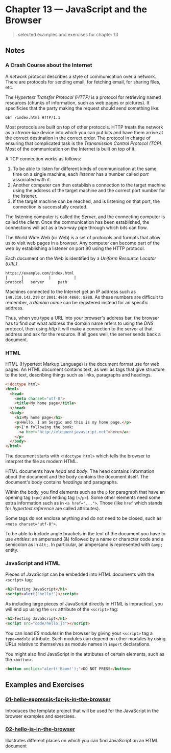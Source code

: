# Chapter 13 &mdash; JavaScript and the Browser
> selected examples and exercises for chapter 13

## Notes

### A Crash Course about the Internet
A *network* protocol describes a style of communication over a network. There are protocols for sending email, for fetching email, for sharing files, etc.

The *Hypertext Transfer Protocol (HTTP)* is a protocol for retrieving named resources (chunks of information, such as web pages or pictures). It specificies that the party making the request should send something like:

```
GET /index.html HTTP/1.1
```

Most protocols are built on top of other protocols. HTTP treats the network as a *stream-like* device into which you can put bits and have them arrive at the correct destination in the correct order. The protocol in charge of ensuring that complicated task is the *Transmission Control Protocol (TCP)*. Most of the communication on the Internet is built on top of it.

A TCP connection works as follows:
1. To be able to listen for different kinds of communication at the same time on a single machine, each *listener* has a number called *port* associated with it.
2. Another computer can then establish a connection to the target machine using the address of the target machine and the correct port number for the listener. 
3. If the target machine can be reached, and is listening on that port, the connection is successfully created.

The listening computer is called the *Server*, and the connecting computer is called the *client*. Once the communication has been established, the connections will act as a two-way pipe through which bits can flow.

The World Wide Web (or Web) is a set of protocols and formats that allow us to visit web pages in a browser. Any computer can become part of the web by establishing a listener on port 80 using the HTTP protocol.

Each document on the Web is identified by a *Uniform Resource Locator (URL)*.

```
https://example.com/index.html
|      |           |          |
protocol   server      path   
```

Machines connected to the Internet get an IP address such as `149.210.142.219` or `2001:4860:4860::8888`. As these numbers are difficult to remember, a *domain name* can be registered instead for an specific address.

Thus, when you type a URL into your browser's address bar, the browser has to find out what address the domain name refers to using the *DNS* protocol, then using *http* it will make a connection to the server at that address and ask for the resource. If all goes well, the server sends back a document.

### HTML

HTML (Hypertext Markup Language) is the document format use for web pages. An HTML document contains text, as well as tags that give structure to the text, describing things such as links, paragraphs and headings.

```html
<!doctype html>
<html>
  <head>
    <meta charset="utf-8">
    <title>My home page</title>
  </head>
  <body>
    <h1>My home page</h1>
    <p>Hello, I am Sergio and this is my home page.</p>
    <p>I'm following the book:
      <a href="http://eloquentjavascript.net">here</a>.
    </p>
  </body>
</html>
```

The document starts with `<!doctype html>` which tells the browser to interpret the file as modern HTML.

HTML documents have *head* and *body*. The head contains information about the document and the body contains the document itself.
The document's body contains *headings* and paragraphs.

Within the body, you find elements such as the `p` for paragraph that have an opening tag (`<p>`) and ending tag (`</p>`). Some other elements need some extra information such as in `<a href="...">`. Those (like `href` which stands for *hypertext reference* are called attributes).

Some tags do not enclose anything and do not need to be closed, such as `<meta charset="utf-8">`.

To be able to include angle brackets in the text of the document you have to use *entities*: an ampersand (&) followed by a name or character code and a semicolon as in `&lt;`. In particular, an ampersand is represented with `&amp;` entity.

### JavaScript and HTML

Pieces of JavaScript can be embedded into HTML documents with the `<script>` tag:

```html
<h1>Testing JavaScript</h1>
<script>alert("hello!")</script>
```

As including large pieces of JavaScript directly in HTML is impractical, you will end up using the `src` attribute of the `<script>` tag:

```html
<h1>Testing JavaScript</h1>
<script src="code/hello.js"></script>
```

You can load *ES modules* in the browser by giving your `<script>` tag a `type=module` attribute. Such modules can depend on other modules by using URLs relative to themselves as module names in `import` declarations.

You might also find JavaScript in the attributes of certain elements, such as the `<button>`.

```html
<button onclick="alert('Boom!');">DO NOT PRESS</button>
```

## Examples and Exercises

### [01-hello-expressjs-for-js-in-the-browser](./01-hello-expressjs-for-js-in-the-browser/)
Introduces the template project that will be used for the JavaScript in the browser examples and exercises.

### [02-hello-js-in-the-browser](./01-hello-js-in-the-browser/)
Illustrates different places on which you can find JavaScript on an HTML document
